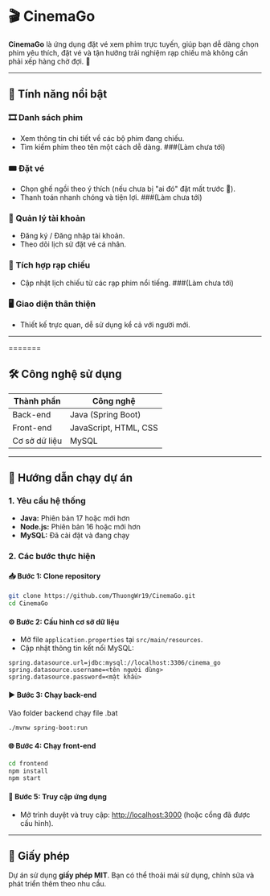 
# 🎬 CinemaGo

**CinemaGo** là ứng dụng đặt vé xem phim trực tuyến, giúp bạn dễ dàng chọn phim yêu thích, đặt vé và tận hưởng trải nghiệm rạp chiếu mà không cần phải xếp hàng chờ đợi. 🍿

---

## 🌟 Tính năng nổi bật

### 🎞️ Danh sách phim
- Xem thông tin chi tiết về các bộ phim đang chiếu.
- Tìm kiếm phim theo tên một cách dễ dàng. ###(Làm chưa tới)

### 🎟️ Đặt vé
- Chọn ghế ngồi theo ý thích (nếu chưa bị "ai đó" đặt mất trước 🚀).
- Thanh toán nhanh chóng và tiện lợi. ###(Làm chưa tới)

### 👤 Quản lý tài khoản
- Đăng ký / Đăng nhập tài khoản.
- Theo dõi lịch sử đặt vé cá nhân.

### 🏢 Tích hợp rạp chiếu
- Cập nhật lịch chiếu từ các rạp phim nổi tiếng. ###(Làm chưa tới)

### 🖥️ Giao diện thân thiện
- Thiết kế trực quan, dễ sử dụng kể cả với người mới.

---
=======
## 🛠️ Công nghệ sử dụng

| Thành phần     | Công nghệ              |
|----------------|------------------------|
| Back-end       | Java (Spring Boot)     |
| Front-end      | JavaScript, HTML, CSS  |
| Cơ sở dữ liệu  | MySQL                  |

---

## 🚀 Hướng dẫn chạy dự án

### 1. Yêu cầu hệ thống
- **Java:** Phiên bản 17 hoặc mới hơn
- **Node.js:** Phiên bản 16 hoặc mới hơn
- **MySQL:** Đã cài đặt và đang chạy

### 2. Các bước thực hiện

#### 📥 Bước 1: Clone repository
```bash
git clone https://github.com/ThuongWr19/CinemaGo.git
cd CinemaGo
```

#### ⚙️ Bước 2: Cấu hình cơ sở dữ liệu
- Mở file `application.properties` tại `src/main/resources`.
- Cập nhật thông tin kết nối MySQL:
```properties
spring.datasource.url=jdbc:mysql://localhost:3306/cinema_go
spring.datasource.username=<tên người dùng>
spring.datasource.password=<mật khẩu>
```

#### ▶️ Bước 3: Chạy back-end
Vào folder backend chạy file .bat
```bash
./mvnw spring-boot:run
```

#### 🌐 Bước 4: Chạy front-end
```bash
cd frontend
npm install
npm start
```

#### 🔗 Bước 5: Truy cập ứng dụng
- Mở trình duyệt và truy cập: [http://localhost:3000](http://localhost:3000) (hoặc cổng đã được cấu hình).

---

## 📜 Giấy phép

Dự án sử dụng **giấy phép MIT**. Bạn có thể thoải mái sử dụng, chỉnh sửa và phát triển thêm theo nhu cầu.


